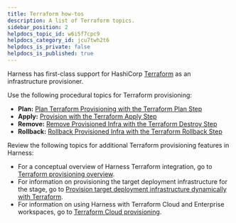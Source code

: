 ```yaml
---
title: Terraform how-tos
description: A list of Terraform topics.
sidebar_position: 2
helpdocs_topic_id: w6i5f7cpc9
helpdocs_category_id: jcu7twh2t6
helpdocs_is_private: false
helpdocs_is_published: true
---
```


Harness has first-class support for HashiCorp [Terraform](https://www.terraform.io/) as an infrastructure provisioner.

Use the following procedural topics for Terraform provisioning:

* **Plan:** [Plan Terraform Provisioning with the Terraform Plan Step](/docs/continuous-delivery/cd-infrastructure/terraform-infra/run-a-terraform-plan-with-the-terraform-plan-step)
* **Apply:** [Provision with the Terraform Apply Step](/docs/continuous-delivery/cd-infrastructure/terraform-infra/run-a-terraform-plan-with-the-terraform-apply-step)
* **Remove:** [Remove Provisioned Infra with the Terraform Destroy Step](/docs/continuous-delivery/cd-infrastructure/terraform-infra/remove-provisioned-infra-with-terraform-destroy)
* **Rollback:** [Rollback Provisioned Infra with the Terraform Rollback Step](/docs/continuous-delivery/cd-infrastructure/terraform-infra/rollback-provisioned-infra-with-the-terraform-rollback-step)

Review the following topics for additional Terraform provisioning features in Harness:

- For a conceptual overview of Harness Terraform integration, go to [Terraform provisioning overview](/docs/continuous-delivery/cd-infrastructure/terraform-infra/terraform-provisioning-with-harness/).
- For information on provisioning the target deployment infrastructure for the stage, go to [Provision target deployment infrastructure dynamically with Terraform](/docs/continuous-delivery/cd-infrastructure/terraform-infra/provision-infra-dynamically-with-terraform).
- For information on using Harness with Terraform Cloud and Enterprise workspaces, go to  [Terraform Cloud provisioning](/docs/continuous-delivery/cd-infrastructure/terraform-infra/terraform-cloud-deployments).

